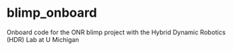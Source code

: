 # blimp_onboard
Onboard code for the ONR blimp project with the Hybrid Dynamic Robotics (HDR) Lab at U Michigan
